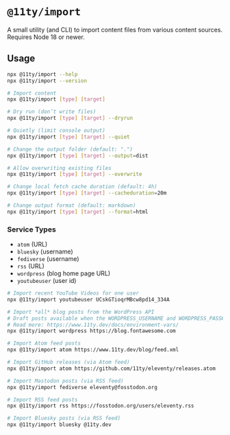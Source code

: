 # `@11ty/import`

A small utility (and CLI) to import content files from various content sources. Requires Node 18 or newer.

## Usage

```sh
npx @11ty/import --help
npx @11ty/import --version

# Import content
npx @11ty/import [type] [target]

# Dry run (don’t write files)
npx @11ty/import [type] [target] --dryrun

# Quietly (limit console output)
npx @11ty/import [type] [target] --quiet

# Change the output folder (default: ".")
npx @11ty/import [type] [target] --output=dist

# Allow overwriting existing files
npx @11ty/import [type] [target] --overwrite

# Change local fetch cache duration (default: 4h)
npx @11ty/import [type] [target] --cacheduration=20m

# Change output format (default: markdown)
npx @11ty/import [type] [target] --format=html
```

### Service Types

* `atom` (URL)
* `bluesky` (username)
* `fediverse` (username)
* `rss` (URL)
* `wordpress` (blog home page URL)
* `youtubeuser` (user id)

```sh
# Import recent YouTube Videos for one user
npx @11ty/import youtubeuser UCskGTioqrMBcw8pd14_334A

# Import *all* blog posts from the WordPress API
# Draft posts available when the WORDPRESS_USERNAME and WORDPRESS_PASSWORD are supplied
# Read more: https://www.11ty.dev/docs/environment-vars/
npx @11ty/import wordpress https://blog.fontawesome.com

# Import Atom feed posts
npx @11ty/import atom https://www.11ty.dev/blog/feed.xml

# Import GitHub releases (via Atom feed)
npx @11ty/import atom https://github.com/11ty/eleventy/releases.atom

# Import Mastodon posts (via RSS feed)
npx @11ty/import fediverse eleventy@fosstodon.org

# Import RSS feed posts
npx @11ty/import rss https://fosstodon.org/users/eleventy.rss

# Import Bluesky posts (via RSS feed)
npx @11ty/import bluesky @11ty.dev
```
